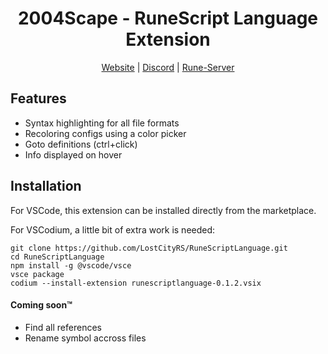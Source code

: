 <div align="center">

<h1>2004Scape - RuneScript Language Extension</h1>

[Website](https://2004scape.org) | [Discord](https://discord.2004scape.org) | [Rune-Server](https://www.rune-server.ee/runescape-development/rs2-server/projects/701698-lost-city-225-emulation.html)

</div>

## Features

* Syntax highlighting for all file formats
* Recoloring configs using a color picker
* Goto definitions (ctrl+click)
* Info displayed on hover

## Installation
For VSCode, this extension can be installed directly from the marketplace.

For VSCodium, a little bit of extra work is needed:
```
git clone https://github.com/LostCityRS/RuneScriptLanguage.git
cd RuneScriptLanguage
npm install -g @vscode/vsce
vsce package
codium --install-extension runescriptlanguage-0.1.2.vsix
```

#### Coming soon™

* Find all references
* Rename symbol accross files
